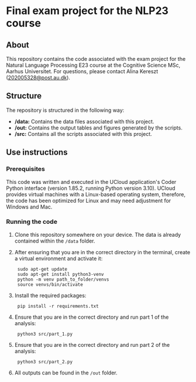 # Final exam project for the NLP23 course
## About
This repository contains the code associated with the exam project for the Natural Language Processing E23 course at the Cognitive Science MSc, Aarhus Universitet. For questions, please contact Alina Kereszt (202005328@post.au.dk).

## Structure
The repository is structured in the following way:
- **/data:** Contains the data files associated with this project.
- **/out:** Contains the output tables and figures generated by the scripts.
- **/src:** Contains all the scripts associated with this project.

## Use instructions
### Prerequisites
This code was written and executed in the UCloud application's Coder Python interface (version 1.85.2, running Python version 3.10). UCloud provides virtual machines with a Linux-based operating system, therefore, the code has been optimized for Linux and may need adjustment for Windows and Mac.

### Running the code
1. Clone this repository somewhere on your device. The data is already contained within the ```/data``` folder.
2. After ensuring that you are in the correct directory in the terminal, create a virtual environment and activate it:

        sudo apt-get update
        sudo apt-get install python3-venv
        python -m venv path_to_folder/venvs
        source venvs/bin/activate
   
3. Install the required packages:

        pip install -r requirements.txt

4. Ensure that you are in the correct directory and run part 1 of the analysis:

        python3 src/part_1.py

5. Ensure that you are in the correct directory and run part 2 of the analysis:

        python3 src/part_2.py

6. All outputs can be found in the ```/out``` folder.
